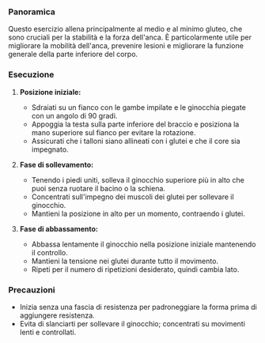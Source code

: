 ### Panoramica
Questo esercizio allena principalmente al medio e al minimo gluteo, che sono cruciali per la stabilità e la forza dell'anca. È particolarmente utile per migliorare la mobilità dell'anca, prevenire lesioni e migliorare la funzione generale della parte inferiore del corpo.

### Esecuzione
1. **Posizione iniziale:**
   - Sdraiati su un fianco con le gambe impilate e le ginocchia piegate con un angolo di 90 gradi.
   - Appoggia la testa sulla parte inferiore del braccio e posiziona la mano superiore sul fianco per evitare la rotazione.
   - Assicurati che i talloni siano allineati con i glutei e che il core sia impegnato.

2. **Fase di sollevamento:**
   - Tenendo i piedi uniti, solleva il ginocchio superiore più in alto che puoi senza ruotare il bacino o la schiena.
   - Concentrati sull'impegno dei muscoli dei glutei per sollevare il ginocchio.
   - Mantieni la posizione in alto per un momento, contraendo i glutei.

3. **Fase di abbassamento:**
   - Abbassa lentamente il ginocchio nella posizione iniziale mantenendo il controllo.
   - Mantieni la tensione nei glutei durante tutto il movimento.
   - Ripeti per il numero di ripetizioni desiderato, quindi cambia lato.

### Precauzioni
- Inizia senza una fascia di resistenza per padroneggiare la forma prima di aggiungere resistenza.
- Evita di slanciarti per sollevare il ginocchio; concentrati su movimenti lenti e controllati.